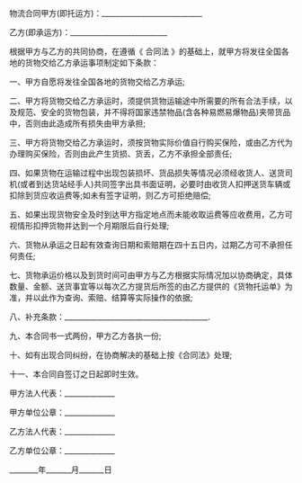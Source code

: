 
 


物流合同甲方(即托运方)：____________________________


乙方(即承运方)：___________________________


根据甲方与乙方的共同协商，在遵循《
合同法
》的基础上，就甲方将发往全国各地的货物交给乙方承运事项制定如下条款：


一、甲方自愿将发往全国各地的货物交给乙方承运;


二、甲方将货物交给乙方承运时，须提供货物运输途中所需要的所有合法手续，以及规范、安全的货物包装，并不得将国家违禁物品(含各种易燃易爆物品)夹带货品中，否则由此造成所有损失由甲方承担;


三、甲方将货物交给乙方承运时，须按货物实际价值自行购买保险，或由乙方代为办理购买保险，否则由此产生货损、货丢，乙方不承担全部责任;


四、如果货物在运输过程中出现包装损坏、货品损失等情况必须经收货人、送货司机(或者到达货站经手人)共同签字出具书面证明，必要时由收货人扣押送货车辆或扣除到货应收运费等;如未有签字证明，则乙方可拒绝赔偿;


五、如果出现货物安全及时到达甲方指定地点而未能收取运费等应收费用，乙方可视情形扣押货物并达到一个月期限后自行处理;


六、货物从承运之日起有效查询日期和索赔期在四十五日内，过期乙方可不承担任何责任;


七、货物承运价格以及到货时间可由甲方与乙方根据实际情况加以协商确定，具体数量、金额、送货事宜等以每次乙方提货后所签的由乙方提供的《货物托运单》为准，并以此作为查询、索赔、结算等实际操作的依据;


八、补充条款：________________________________________.


九、本合同书一式两份，甲方乙方各执一份;


十、如有出现合同纠纷，在协商解决的基础上按《合同法》处理;


十一、本合同自签订之日起即时生效。


甲方法人代表：______________


甲方单位公章：______________


乙方法人代表：______________


乙方单位公章：______________


________年_______月_______日
 


 

 
 
 
 
 
  


  
 

  


  


  
 
 
 
 

